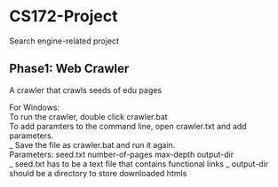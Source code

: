 # CS172-Project
Search engine-related project

## Phase1: Web Crawler
A crawler that crawls seeds of edu pages

For Windows:  
To run the crawler, double click crawler.bat  
To add paramters to the command line, open crawler.txt and add parameters.  
_ Save the file as crawler.bat and run it again.  
Parameters: seed.txt number-of-pages max-depth output-dir  
_ seed.txt has to be a text file that contains functional links
_ output-dir should be a directory to store downloaded htmls